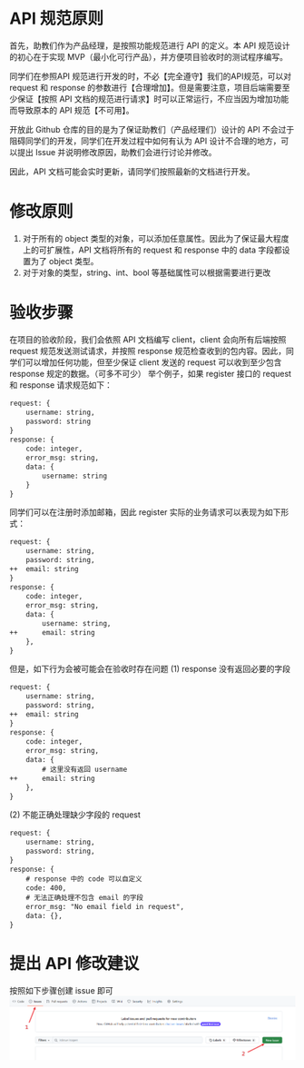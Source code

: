 # API 规范原则
首先，助教们作为产品经理，是按照功能规范进行 API 的定义。本 API 规范设计的初心在于实现 MVP（最小化可行产品），并方便项目验收时的测试程序编写。

同学们在参照API 规范进行开发的时，不必【完全遵守】我们的API规范，可以对 request 和 response 的参数进行【合理增加】。但是需要注意，项目后端需要至少保证【按照 API 文档的规范进行请求】时可以正常运行，不应当因为增加功能而导致原本的 API 规范【不可用】。

开放此 Github 仓库的目的是为了保证助教们（产品经理们）设计的 API 不会过于阻碍同学们的开发，同学们在开发过程中如何有认为 API 设计不合理的地方，可以提出 Issue 并说明修改原因，助教们会进行讨论并修改。

因此，API 文档可能会实时更新，请同学们按照最新的文档进行开发。

# 修改原则
1. 对于所有的 object 类型的对象，可以添加任意属性。因此为了保证最大程度上的可扩展性，API 文档将所有的 request 和 response 中的 data 字段都设置为了 object 类型。
2. 对于对象的类型，string、int、bool 等基础属性可以根据需要进行更改

# 验收步骤
在项目的验收阶段，我们会依照 API 文档编写 client，client 会向所有后端按照 request 规范发送测试请求，并按照 response 规范检查收到的包内容。因此，同学们可以增加任何功能，但至少保证 client 发送的 request 可以收到至少包含 response 规定的数据。（可多不可少）
举个例子，如果 register 接口的 request 和 response 请求规范如下：
```
request: {
    username: string,
    password: string
}
response: {
    code: integer,
    error_msg: string,
    data: {
        username: string
    }
}
```
同学们可以在注册时添加邮箱，因此 register 实际的业务请求可以表现为如下形式：
```
request: {
    username: string,
    password: string,
++  email: string
}
response: {
    code: integer,
    error_msg: string,
    data: {
        username: string,
++      email: string
    },
}
```
但是，如下行为会被可能会在验收时存在问题
(1) response 没有返回必要的字段
```
request: {
    username: string,
    password: string,
++  email: string
}
response: {
    code: integer,
    error_msg: string,
    data: {
        # 这里没有返回 username
++      email: string
    },
}
```
(2) 不能正确处理缺少字段的 request
```
request: {
    username: string,
    password: string,
}
response: {
    # response 中的 code 可以自定义
    code: 400,
    # 无法正确处理不包含 email 的字段
    error_msg: "No email field in request",
    data: {},
}
```
# 提出 API 修改建议
按照如下步骤创建 issue 即可
![image](https://github.com/zyz9740/ApiDoc/blob/main/report.png)
